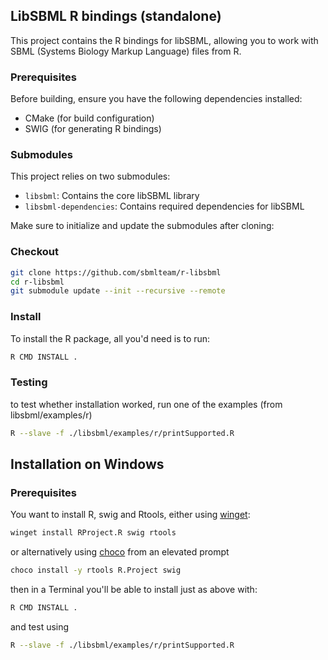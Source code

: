 ## LibSBML R bindings (standalone)
This project contains the R bindings for libSBML, allowing you to work with SBML (Systems Biology Markup Language) files from R.

### Prerequisites

Before building, ensure you have the following dependencies installed:
- CMake (for build configuration)
- SWIG (for generating R bindings)

### Submodules

This project relies on two submodules:
- `libsbml`: Contains the core libSBML library
- `libsbml-dependencies`: Contains required dependencies for libSBML

Make sure to initialize and update the submodules after cloning:

### Checkout

```bash
git clone https://github.com/sbmlteam/r-libsbml
cd r-libsbml
git submodule update --init --recursive --remote
```


### Install
To install the R package, all you'd need is to run: 

```bash
R CMD INSTALL . 
```


### Testing
to test whether installation worked, run one of the examples (from libsbml/examples/r)

```bash
R --slave -f ./libsbml/examples/r/printSupported.R 
```

## Installation on Windows

### Prerequisites
You want to install R, swig and Rtools, either using [winget](https://github.com/microsoft/winget-cli): 

```bash
winget install RProject.R swig rtools
```

or alternatively using [choco](https://chocolatey.org/) from an elevated prompt

```bash
choco install -y rtools R.Project swig
```


then in a Terminal you'll be able to install just as above with: 

```bash
R CMD INSTALL . 
```

and test using

```bash
R --slave -f ./libsbml/examples/r/printSupported.R 
```